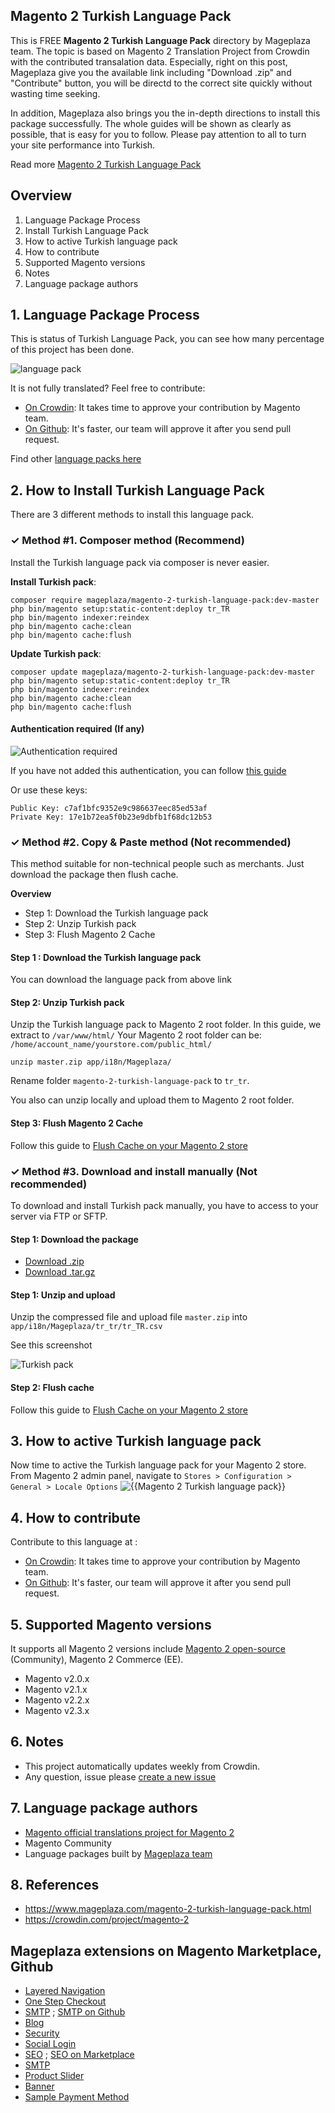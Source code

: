 ## Magento 2 Turkish Language Pack

This is FREE **Magento 2 Turkish Language Pack** directory by Mageplaza team. The topic is based on Magento 2 Translation Project from Crowdin with the contributed transalation data. Especially, right on this post, Mageplaza give you the available link including "Download .zip" and "Contribute" button, you will be directd to the correct site quickly without wasting time seeking.

In addition, Mageplaza also brings you the in-depth directions to install this package successfully. The whole guides will be shown as clearly as possible, that is easy for you to follow. Please pay attention to all to turn your site performance into Turkish.

Read more [Magento 2 Turkish Language Pack](https://www.mageplaza.com/magento-2-turkish-language-pack.html)


## Overview

1. Language Package Process
2. Install Turkish Language Pack
3. How to active Turkish language pack
4. How to contribute
5. Supported Magento versions
6. Notes
7. Language package authors

## 1. Language Package Process

This is status of Turkish Language Pack, you can see how many percentage of this project has been done.

![language pack](http://progressed.io/bar/0?title=translated)

It is not fully translated? Feel free to contribute:
- [On Crowdin](https://crowdin.com/project/magento-2): It takes time to approve your contribution by Magento team.
- [On Github](https://github.com/mageplaza/magento-2-turkish-language-pack/blob/master/HOW-TO-CONTRIBUTE.md): It's faster, our team will approve it after you send pull request.


Find other [language packs here](https://www.mageplaza.com/kb/magento-2-language-pack/)

## 2. How to Install Turkish Language Pack

There are 3 different methods to install this language pack.

### ✓ Method #1. Composer method (Recommend)
Install the Turkish language pack via composer is never easier.

**Install Turkish pack**:

```
composer require mageplaza/magento-2-turkish-language-pack:dev-master
php bin/magento setup:static-content:deploy tr_TR
php bin/magento indexer:reindex
php bin/magento cache:clean
php bin/magento cache:flush

```


**Update  Turkish pack**:

```
composer update mageplaza/magento-2-turkish-language-pack:dev-master
php bin/magento setup:static-content:deploy tr_TR
php bin/magento indexer:reindex
php bin/magento cache:clean
php bin/magento cache:flush

```

#### Authentication required (If any)

![Authentication required](https://cdn.mageplaza.com/media/general/dmryiPk.png)

If you have not added this authentication, you can follow [this guide](http://devdocs.magento.com/guides/v2.0/install-gde/prereq/connect-auth.html)

Or use these keys:

```
Public Key: c7af1bfc9352e9c986637eec85ed53af
Private Key: 17e1b72ea5f0b23e9dbfb1f68dc12b53
```



### ✓ Method #2. Copy & Paste method (Not recommended)

This method suitable for non-technical people such as merchants. Just download the package then flush cache.

**Overview**

- Step 1: Download the Turkish language pack
- Step 2: Unzip Turkish pack
- Step 3: Flush Magento 2 Cache

#### Step 1 : Download the Turkish language pack

You can download the language pack from above link

#### Step 2: Unzip Turkish pack

Unzip the Turkish language pack to Magento 2 root folder. In this guide, we extract to `/var/www/html/`
Your Magento 2 root folder can be: `/home/account_name/yourstore.com/public_html/`

```
unzip master.zip app/i18n/Mageplaza/
```

Rename folder `magento-2-turkish-language-pack` to `tr_tr`.


You also can unzip locally and upload them to Magento 2 root folder.

#### Step 3: Flush Magento 2 Cache

Follow this guide to [Flush Cache on your Magento 2 store](https://www.mageplaza.com/kb/how-flush-enable-disable-cache.html)


### ✓ Method #3. Download and install manually (Not recommended)

To download and install Turkish pack manually, you have to access to your server via FTP or SFTP.

#### Step 1: Download the package

- [Download .zip](https://github.com/mageplaza/magento-2-turkish-language-pack/archive/master.zip)
- [Download .tar.gz](https://github.com/mageplaza/magento-2-turkish-language-pack/tarball/master)

#### Step 1: Unzip and upload

Unzip the compressed file and upload file `master.zip` into `app/i18n/Mageplaza/tr_tr/tr_TR.csv`

See this screenshot

![Turkish pack](https://cdn2.mageplaza.com/media/general2/tS668yC.png)

#### Step 2: Flush cache

Follow this guide to [Flush Cache on your Magento 2 store](https://www.mageplaza.com/kb/how-flush-enable-disable-cache.html)


## 3. How to active Turkish language pack 

Now time to active the Turkish language pack for your Magento 2 store. From Magento 2 admin panel, navigate to `Stores > Configuration > General > Locale Options`
![{{Magento 2 Turkish language pack}}](https://cdn.mageplaza.com/media/general/aPSUA0l.png)


## 4. How to contribute

Contribute to this language at :
- [On Crowdin](https://crowdin.com/project/magento-2): It takes time to approve your contribution by Magento team.
- [On Github](https://github.com/mageplaza/magento-2-turkish-language-pack/blob/master/HOW-TO-CONTRIBUTE.md): It's faster, our team will approve it after you send pull request.


## 5. Supported Magento versions

It supports all Magento 2 versions include [Magento 2 open-source](https://www.mageplaza.com/download-magento/) (Community), Magento 2 Commerce (EE).


- Magento v2.0.x
- Magento v2.1.x
- Magento v2.2.x
- Magento v2.3.x



## 6. Notes 

- This project automatically updates weekly from Crowdin.
- Any question, issue please [create a new issue](https://github.com/mageplaza/magento-2-turkish-language-pack/issues/new)

## 7. Language package authors

- [Magento official translations project for Magento 2](https://crowdin.com/project/magento-2)
- Magento Community
- Language packages built by [Mageplaza team](https://www.mageplaza.com/)


## 8. References 

- https://www.mageplaza.com/magento-2-turkish-language-pack.html
- https://crowdin.com/project/magento-2



## Mageplaza extensions on Magento Marketplace, Github


- [Layered Navigation](https://marketplace.magento.com/mageplaza-layered-navigation-m2.html)
- [One Step Checkout](https://marketplace.magento.com/mageplaza-magento-2-one-step-checkout-extension.html)
- [SMTP](https://marketplace.magento.com/mageplaza-module-smtp.html) ; [SMTP on Github](https://github.com/mageplaza/magento-2-smtp)
- [Blog](https://github.com/mageplaza/magento-2-blog)
- [Security](https://marketplace.magento.com/mageplaza-module-security.html)
- [Social Login](https://github.com/mageplaza/magento-2-social-login)
- [SEO](https://github.com/mageplaza/magento-2-seo) ; [SEO on Marketplace](https://marketplace.magento.com/mageplaza-magento-2-seo-extension.html)
- [SMTP](https://github.com/mageplaza/magento-2-smtp)
- [Product Slider](https://github.com/mageplaza/magento-2-product-slider)
- [Banner](https://github.com/mageplaza/magento-2-banner-slider)
- [Sample Payment Method](https://github.com/mageplaza/magento-2-sample-payment-method)



